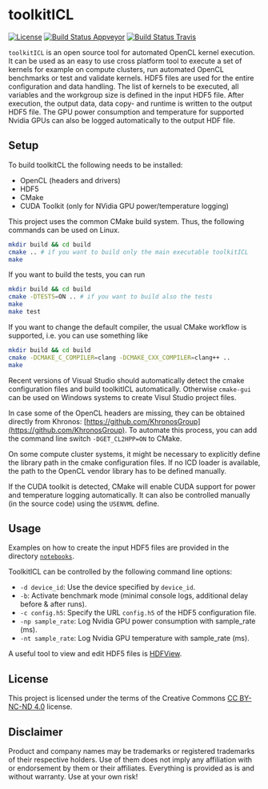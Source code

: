 # toolkitICL

[![License](https://licensebuttons.net/l/by-nc-nd/3.0/88x31.png)](https://creativecommons.org/licenses/by-nc-nd/4.0/legalcode)
[![Build Status Appveyor](https://ci.appveyor.com/api/projects/status/js729s93vvdwgnjx?svg=true)](https://ci.appveyor.com/project/ranocha/toolkitICL)
[![Build Status Travis](https://travis-ci.com/IANW-Projects/toolkitICL.svg?branch=master)](https://travis-ci.com/IANW-Projects/toolkitICL)

`toolkitICL` is an open source tool for automated OpenCL kernel execution. It can be used as an easy
to use cross platform tool to execute a set of kernels for example on compute clusters, run automated
OpenCL benchmarks or test and validate kernels. HDF5 files are used for the entire configuration and
data handling. The list of kernels to be executed, all variables and the workgroup size is defined in
the input HDF5 file. After execution, the output data, data copy- and runtime is written to the
output HDF5 file. The GPU power consumption and temperature for supported Nvidia GPUs can also be logged automatically to the output HDF file.


## Setup
To build toolkitCL the following needs to be installed:
- OpenCL (headers and drivers)
- HDF5
- CMake
- CUDA Toolkit (only for NVidia GPU power/temperature logging)

This project uses the common CMake build system. Thus, the following commands can be used on Linux.
```bash
mkdir build && cd build
cmake .. # if you want to build only the main executable toolkitICL
make
```
If you want to build the tests, you can run
```bash
mkdir build && cd build
cmake -DTESTS=ON .. # if you want to build also the tests
make
make test
```
If you want to change the default compiler, the usual CMake workflow is supported, i.e. you can use something like
```bash
mkdir build && cd build
cmake -DCMAKE_C_COMPILER=clang -DCMAKE_CXX_COMPILER=clang++ ..
make
```

Recent versions of Visual Studio should automatically detect the cmake configuration files and build
toolkitICL automatically. Otherwise `cmake-gui` can be used on Windows systems to create Visul Studio
project files.

In case some of the OpenCL headers are missing, they can be obtained directly from Khronos:
[https://github.com/KhronosGroup](https://github.com/KhronosGroup). To automate this process,
you can add the command line switch `-DGET_CL2HPP=ON` to CMake.

On some compute cluster systems, it might be necessary to explicitly define the library path in the
cmake configuration files. If no ICD loader is available, the path to the OpenCL vendor library has
to be defined manually.

If the CUDA toolkit is detected, CMake will enable CUDA support for power and temperature logging automatically.
It can also be controlled manually (in the source code) using the `USENVML` define.


## Usage

Examples on how to create the input HDF5 files are provided in the directory
[`notebooks`](https://github.com/IANW-Projects/toolkitICL/tree/master/notebooks).

ToolkitICL can be controlled by the following command line options:
- `-d device_id`: Use the device specified by `device_id`.
- `-b`: Activate benchmark mode (minimal console logs, additional delay before & after runs).
- `-c config.h5`:  Specify the URL `config.h5` of the HDF5 configuration file.
- `-np sample_rate`: Log Nvidia GPU power consumption with sample_rate (ms).
- `-nt sample_rate`: Log Nvidia GPU temperature with sample_rate (ms).

A useful tool to view and edit HDF5 files is [HDFView](https://www.hdfgroup.org/downloads/hdfview/).

## License

This project is licensed under the terms of the Creative Commons
[CC BY-NC-ND 4.0](https://creativecommons.org/licenses/by-nc-nd/4.0/legalcode) license.


## Disclaimer

Product and company names may be trademarks or registered trademarks of their respective holders.
Use of them does not imply any affiliation with or endorsement by them or their affiliates.
Everything is provided as is and without warranty. Use at your own risk!
